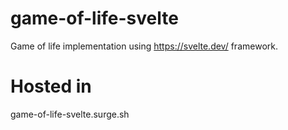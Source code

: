 # game-of-life-svelte
Game of life implementation using https://svelte.dev/ framework.

# Hosted in 
game-of-life-svelte.surge.sh